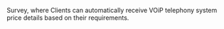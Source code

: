 Survey, where Clients can automatically receive VOiP telephony system price details based on their requirements.
